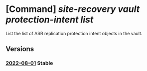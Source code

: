 # [Command] _site-recovery vault protection-intent list_

List the list of ASR replication protection intent objects in the vault.

## Versions

### [2022-08-01](/Resources/mgmt-plane/L3N1YnNjcmlwdGlvbnMve30vcmVzb3VyY2Vncm91cHMve30vcHJvdmlkZXJzL21pY3Jvc29mdC5yZWNvdmVyeXNlcnZpY2VzL3ZhdWx0cy97fS9yZXBsaWNhdGlvbnByb3RlY3Rpb25pbnRlbnRz/2022-08-01.xml) **Stable**

<!-- mgmt-plane /subscriptions/{}/resourcegroups/{}/providers/microsoft.recoveryservices/vaults/{}/replicationprotectionintents 2022-08-01 -->
